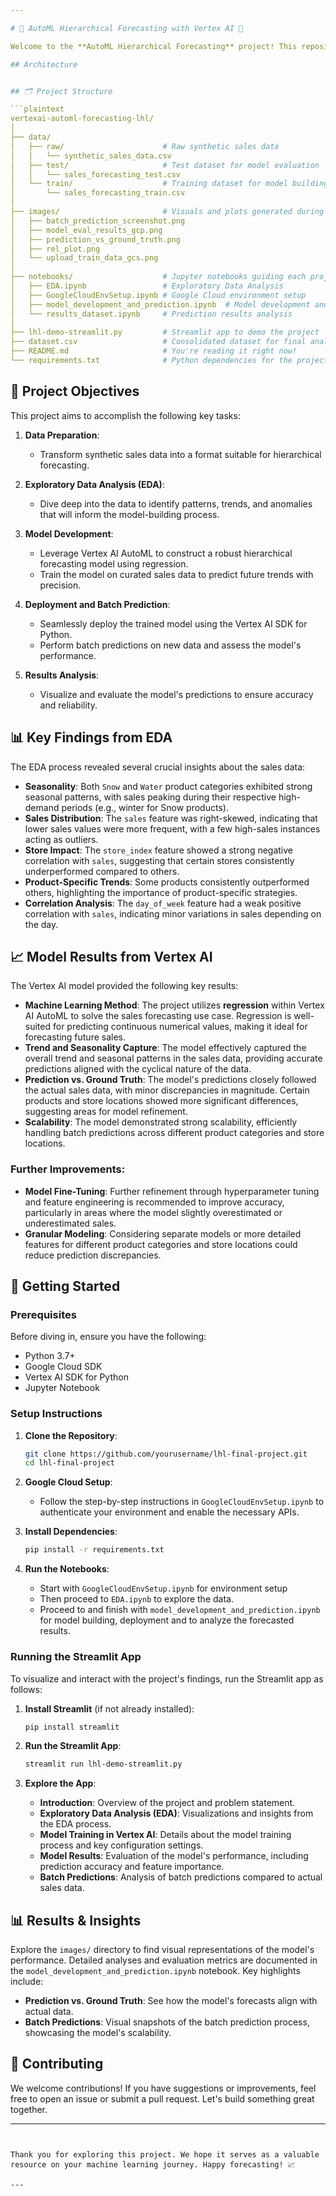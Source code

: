 ```yaml
---

# 🌟 AutoML Hierarchical Forecasting with Vertex AI 🌟

Welcome to the **AutoML Hierarchical Forecasting** project! This repository houses a comprehensive journey from data exploration to model deployment, using Google Cloud's Vertex AI to harness the power of machine learning. Whether you're a data enthusiast or a seasoned data scientist, this project provides valuable insights into building and deploying forecasting models at scale.

## Architecture


## 🗂️ Project Structure

```plaintext
vertexai-automl-forecasting-lhl/
│
├── data/
│   ├── raw/                      # Raw synthetic sales data
│   │   └── synthetic_sales_data.csv
│   ├── test/                     # Test dataset for model evaluation
│   │   └── sales_forecasting_test.csv
│   └── train/                    # Training dataset for model building
│       └── sales_forecasting_train.csv
│
├── images/                       # Visuals and plots generated during the project
│   ├── batch_prediction_screenshot.png
│   ├── model_eval_results_gcp.png
│   ├── prediction_vs_ground_truth.png
│   ├── rel_plot.png
│   └── upload_train_data_gcs.png
│
├── notebooks/                    # Jupyter notebooks guiding each project stage
│   ├── EDA.ipynb                 # Exploratory Data Analysis
│   ├── GoogleCloudEnvSetup.ipynb # Google Cloud environment setup
│   ├── model_development_and_prediction.ipynb  # Model development and deployment
│   └── results_dataset.ipynb     # Prediction results analysis
│
├── lhl-demo-streamlit.py         # Streamlit app to demo the project
├── dataset.csv                   # Consolidated dataset for final analysis
├── README.md                     # You're reading it right now!
└── requirements.txt              # Python dependencies for the project
```

## 🎯 Project Objectives

This project aims to accomplish the following key tasks:

1. **Data Preparation**:
   - Transform synthetic sales data into a format suitable for hierarchical forecasting.
   
2. **Exploratory Data Analysis (EDA)**:
   - Dive deep into the data to identify patterns, trends, and anomalies that will inform the model-building process.
   
3. **Model Development**:
   - Leverage Vertex AI AutoML to construct a robust hierarchical forecasting model using regression.
   - Train the model on curated sales data to predict future trends with precision.
   
4. **Deployment and Batch Prediction**:
   - Seamlessly deploy the trained model using the Vertex AI SDK for Python.
   - Perform batch predictions on new data and assess the model's performance.

5. **Results Analysis**:
   - Visualize and evaluate the model's predictions to ensure accuracy and reliability.

## 📊 Key Findings from EDA

The EDA process revealed several crucial insights about the sales data:

- **Seasonality**: Both `Snow` and `Water` product categories exhibited strong seasonal patterns, with sales peaking during their respective high-demand periods (e.g., winter for Snow products).
- **Sales Distribution**: The `sales` feature was right-skewed, indicating that lower sales values were more frequent, with a few high-sales instances acting as outliers.
- **Store Impact**: The `store_index` feature showed a strong negative correlation with `sales`, suggesting that certain stores consistently underperformed compared to others.
- **Product-Specific Trends**: Some products consistently outperformed others, highlighting the importance of product-specific strategies.
- **Correlation Analysis**: The `day_of_week` feature had a weak positive correlation with `sales`, indicating minor variations in sales depending on the day.

## 📈 Model Results from Vertex AI

The Vertex AI model provided the following key results:

- **Machine Learning Method**: The project utilizes **regression** within Vertex AI AutoML to solve the sales forecasting use case. Regression is well-suited for predicting continuous numerical values, making it ideal for forecasting future sales.
- **Trend and Seasonality Capture**: The model effectively captured the overall trend and seasonal patterns in the sales data, providing accurate predictions aligned with the cyclical nature of the data.
- **Prediction vs. Ground Truth**: The model's predictions closely followed the actual sales data, with minor discrepancies in magnitude. Certain products and store locations showed more significant differences, suggesting areas for model refinement.
- **Scalability**: The model demonstrated strong scalability, efficiently handling batch predictions across different product categories and store locations.

### Further Improvements:

- **Model Fine-Tuning**: Further refinement through hyperparameter tuning and feature engineering is recommended to improve accuracy, particularly in areas where the model slightly overestimated or underestimated sales.
- **Granular Modeling**: Considering separate models or more detailed features for different product categories and store locations could reduce prediction discrepancies.

## 🚀 Getting Started

### Prerequisites

Before diving in, ensure you have the following:

- Python 3.7+
- Google Cloud SDK
- Vertex AI SDK for Python
- Jupyter Notebook

### Setup Instructions

1. **Clone the Repository**:
   ```bash
   git clone https://github.com/yourusername/lhl-final-project.git
   cd lhl-final-project
   ```

2. **Google Cloud Setup**:
   - Follow the step-by-step instructions in `GoogleCloudEnvSetup.ipynb` to authenticate your environment and enable the necessary APIs.

3. **Install Dependencies**:
   ```bash
   pip install -r requirements.txt
   ```

4. **Run the Notebooks**:
   
   - Start with `GoogleCloudEnvSetup.ipynb` for environment setup
   - Then proceed to `EDA.ipynb` to explore the data.
   - Proceed to and finish with `model_development_and_prediction.ipynb` for model building, deployment and to analyze the forecasted results.

### Running the Streamlit App

To visualize and interact with the project's findings, run the Streamlit app as follows:

1. **Install Streamlit** (if not already installed):
   ```bash
   pip install streamlit
   ```

2. **Run the Streamlit App**:
   ```bash
   streamlit run lhl-demo-streamlit.py
   ```

3. **Explore the App**:
   - **Introduction**: Overview of the project and problem statement.
   - **Exploratory Data Analysis (EDA)**: Visualizations and insights from the EDA process.
   - **Model Training in Vertex AI**: Details about the model training process and key configuration settings.
   - **Model Results**: Evaluation of the model's performance, including prediction accuracy and feature importance.
   - **Batch Predictions**: Analysis of batch predictions compared to actual sales data.

## 📊 Results & Insights

Explore the `images/` directory to find visual representations of the model's performance. Detailed analyses and evaluation metrics are documented in the `model_development_and_prediction.ipynb` notebook. Key highlights include:

- **Prediction vs. Ground Truth**: See how the model's forecasts align with actual data.
- **Batch Predictions**: Visual snapshots of the batch prediction process, showcasing the model's scalability.

## 🤝 Contributing

We welcome contributions! If you have suggestions or improvements, feel free to open an issue or submit a pull request. Let's build something great together.


---
```


Thank you for exploring this project. We hope it serves as a valuable resource on your machine learning journey. Happy forecasting! 📈

--- 
